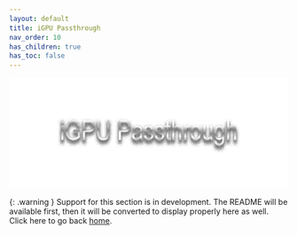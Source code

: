 ```yaml
---
layout: default
title: iGPU Passthrough
nav_order: 10
has_children: true
has_toc: false
---
```


<p align="center">
  <img width="650" height="200" src="../../assets/HeaderiGPU.png">
</p>

{: .warning }
Support for this section is in development. The README will be available first, then it will be converted to display properly here as well. Click here to go back <a href="../../">home</a>.